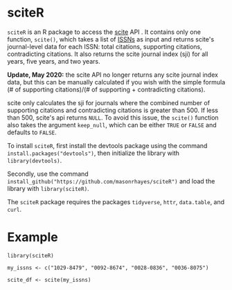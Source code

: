 # sciteR
`sciteR` is an R package to access the [scite](https://scite.ai) API . It contains only one function, `scite()`, which takes a list of [ISSNs](http://www.issn.org/understanding-the-issn/what-is-an-issn/) as input and returns scite's journal-level data for each ISSN: total citations, supporting citations, contradicting citations. It also returns the scite journal index (sji) for all years, five years, and two years. 

**Update, May 2020:** the scite API no longer returns any scite journal index data, but this can be manually calculated if you wish with the simple formula (# of supporting citations)/(# of supporting + contradicting citations).

scite only calculates the sji for journals where the combined number of supporting citations and contradicting citations is greater than 500. If less than 500, scite's api returns `NULL`. To avoid this issue, the `scite()` function also takes the argument `keep_null`, which can be either `TRUE` or `FALSE` and defaults to `FALSE`. 

To install `sciteR`, first install the devtools package using the command `install.packages("devtools")`, then initialize the library with `library(devtools)`.

Secondly, use the command `install_github("https://github.com/masonrhayes/sciteR")` and load the library with `library(sciteR)`.

The `sciteR` package requires the packages `tidyverse`, `httr`, `data.table`, and `curl`. 


# Example  #

`library(sciteR)`

`my_issns <- c("1029-8479", "0092-8674", "0028-0836", "0036-8075")`

`scite_df <- scite(my_issns)`
